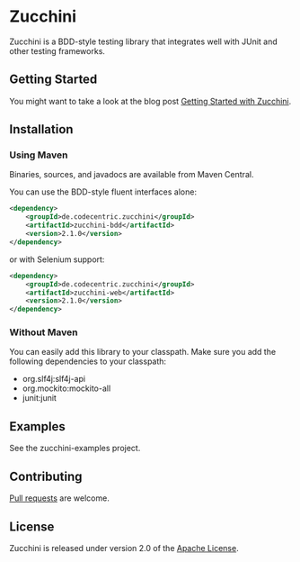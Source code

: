 Zucchini
========

Zucchini is a BDD-style testing library that integrates well with JUnit and other testing frameworks.

## Getting Started

You might want to take a look at the blog post [Getting Started with Zucchini](https://blog.codecentric.de/en/2014/07/getting-started-zucchini/).

## Installation

### Using Maven

Binaries, sources, and javadocs are available from Maven Central.

You can use the BDD-style fluent interfaces alone:

```xml
<dependency>
	<groupId>de.codecentric.zucchini</groupId>
	<artifactId>zucchini-bdd</artifactId>
	<version>2.1.0</version>
</dependency>
```

or with Selenium support:

```xml
<dependency>
	<groupId>de.codecentric.zucchini</groupId>
	<artifactId>zucchini-web</artifactId>
	<version>2.1.0</version>
</dependency>
```

### Without Maven

You can easily add this library to your classpath. Make sure you add the following dependencies to your classpath:

* org.slf4j:slf4j-api
* org.mockito:mockito-all
* junit:junit

## Examples

See the zucchini-examples project.

## Contributing

[Pull requests][] are welcome.

## License

Zucchini is released under version 2.0 of the [Apache License][].

[Pull requests]: http://help.github.com/send-pull-requests
[Apache License]: http://www.apache.org/licenses/LICENSE-2.0
